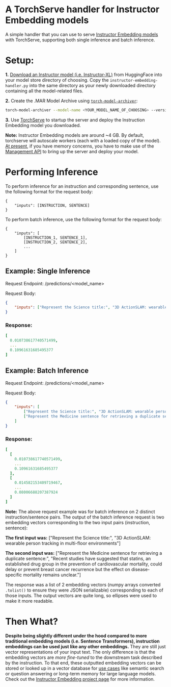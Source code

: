 # A TorchServe handler for Instructor Embedding models

A simple handler that you can use to serve [Instructor Embedding models](https://instructor-embedding.github.io/) with TorchServe, supporting both single inference and batch inference.

# Setup:

**1.** [Download an Instructor model (i.e. Instructor-XL)](https://huggingface.co/hkunlp/instructor-xl/tree/main?clone=true) from HuggingFace into your model store directory of choosing. Copy the `instructor-embedding-handler.py` into the same directory as your newly downloaded directory containing all the model-related files.

**2.** Create the .MAR Model Archive using [`torch-model-archiver`](https://github.com/pytorch/serve/blob/master/model-archiver/README.md):

```bash
torch-model-archiver --model-name <YOUR_MODEL_NAME_OF_CHOOSING> --version 1.0 --handler PATH/TO/instructor-embedding-handler.py --extra-files <DOWNLOADED_MODEL_DIR> --serialized-file <DOWNLOADED_MODEL_DIR>/pytorch_model.bin --f
```

**3.** Use [TorchServe](https://pytorch.org/serve/server.html) to startup the server and deploy the Instruction Embedding model you downloaded.

**Note:** Instructor Embedding models are around ~4 GB. By default, torchserve will autoscale workers (each with a loaded copy of the model). [At present](https://github.com/pytorch/serve/issues/2432), if you have memory concerns, you have to make use of the [Management API](https://pytorch.org/serve/management_api.html) to bring up the server and deploy your model.


# Performing Inference
To perform inference for an instruction and corresponding sentence, use the following format for the request body:
```text
{
    "inputs": [INSTRUCTION, SENTENCE]
}
```

To perform batch inference, use the following format for the request body:
```text
{
    "inputs": [
        [INSTRUCTION_1, SENTENCE_1],
        [INSTRUCTION_2, SENTENCE_2],
        ...
    ]
}
```

## Example: Single Inference
Request Endpoint: /predictions/<model_name>

Request Body:
```json
{
    "inputs": ["Represent the Science title:", "3D ActionSLAM: wearable person tracking in multi-floor environments"]
}
```

### Response:
```yaml
[
  0.010738617740571499,
  ...
  0.10961631685495377
]
```

## Example: Batch Inference
Request Endpoint: /predictions/<model_name>

Request Body:
```json
{
    "inputs": [
        ["Represent the Science title:", "3D ActionSLAM: wearable person tracking in multi-floor environments"],
        ["Represent the Medicine sentence for retrieving a duplicate sentence:", "Recent studies have suggested that statins, an established drug group in the prevention of cardiovascular mortality, could delay or prevent breast cancer recurrence but the effect on disease-specific mortality remains unclear."]
    ]
}
```

### Response:
```yaml
[
  [
    0.010738617740571499,
    ...
    0.10961631685495377
  ],
  [
    0.014582153409719467,
    ...
    0.08006688207387924
  ]
]
```

**Note:** The above request example was for batch inference on 2 distinct instruction/sentence pairs. The output of the batch inference request is two embedding vectors corresponding to the two input pairs (instruction, sentence):

**The first input was:**
["Represent the Science title:", "3D ActionSLAM: wearable person tracking in multi-floor environments"]

**The second input was:**
["Represent the Medicine sentence for retrieving a duplicate sentence:", "Recent studies have suggested that statins, an established drug group in the prevention of cardiovascular mortality, could delay or prevent breast cancer recurrence but the effect on disease-specific mortality remains unclear."]

The response was a list of 2 embedding vectors (numpy arrays converted `.tolist()` to ensure they were JSON serializable) corresponding to each of those inputs. The output vectors are quite long, so ellipses were used to make it more readable.

# Then What?

**Despite being slightly different under the hood compared to more traditional embedding models (i.e. Sentence Transformers), instruction embeddings can be used just like any other embeddings.** They are still just vector representations of your input text. The only difference is that the embedding vectors are *more fine-tuned* to the downstream task described by the instruction. To that end, these outputted embedding vectors can be stored or looked up in a vector database for [use cases](https://www.pinecone.io/learn/vector-embeddings-for-developers/#what-can-i-do-with-vector-embeddings) like semantic search or question answering or long-term memory for large language models. Check out the [Instructor Embedding project page](https://instructor-embedding.github.io/) for more information.
